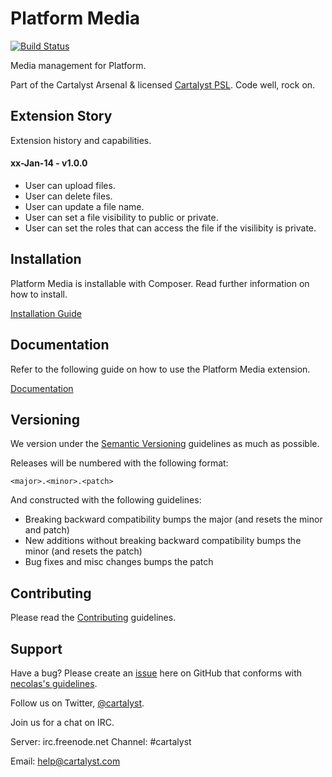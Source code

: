 # Platform Media

[![Build Status](http://ci.cartalyst.com/build-status/svg/44)](http://ci.cartalyst.com/build-status/view/44)

Media management for Platform.

Part of the Cartalyst Arsenal & licensed [Cartalyst PSL](LICENSE). Code well, rock on.

## Extension Story

Extension history and capabilities.

#### xx-Jan-14 - v1.0.0

- User can upload files.
- User can delete files.
- User can update a file name.
- User can set a file visibility to public or private.
- User can set the roles that can access the file if the visilibity is private.

## Installation

Platform Media is installable with Composer. Read further information on how to install.

[Installation Guide](https://cartalyst.com/manual/platform-media/1.0#installation)

## Documentation

Refer to the following guide on how to use the Platform Media extension.

[Documentation](https://cartalyst.com/manual/platform-media/1.0)

## Versioning

We version under the [Semantic Versioning](http://semver.org/) guidelines as much as possible.

Releases will be numbered with the following format:

`<major>.<minor>.<patch>`

And constructed with the following guidelines:

* Breaking backward compatibility bumps the major (and resets the minor and patch)
* New additions without breaking backward compatibility bumps the minor (and resets the patch)
* Bug fixes and misc changes bumps the patch

## Contributing

Please read the [Contributing](contributing.md) guidelines.

## Support

Have a bug? Please create an [issue](https://github.com/cartalyst/platform-media/issues) here on GitHub that conforms with [necolas's guidelines](https://github.com/necolas/issue-guidelines).

Follow us on Twitter, [@cartalyst](http://twitter.com/cartalyst).

Join us for a chat on IRC.

Server: irc.freenode.net
Channel: #cartalyst

Email: help@cartalyst.com
